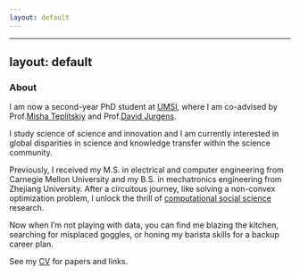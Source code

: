 ```yaml
---
layout: default
---
```


---
layout: default
---

### About

I am now a second-year PhD student at [UMSI](https://www.si.umich.edu/), where I am co-advised by Prof.[Misha Teplitskiy](https://www.misha.mx/) and Prof.[David Jurgens](https://jurgens.people.si.umich.edu/). 

I study science of science and innovation and I am currently interested in global disparities in science and knowledge transfer within the science community. 

Previously, I received my M.S. in electrical and computer engineering from Carnegie Mellon University and my B.S. in mechatronics engineering from Zhejiang University. After a circuitous journey, like solving a non-convex optimization problem, I unlock the thrill of [computational social science](https://css.si.umich.edu/index.html) research. 

Now when I’m not playing with data, you can find me blazing the kitchen, searching for misplaced goggles, or honing my barista skills for a backup career plan.

See my [CV](assets/HongChen_CV.pdf) for papers and links.

<!--

**News**\\
\[August 2023\] Attending TOM Summer School in HBS. (cool!)\\
\[June 2023\] Going to SICSS in NYU-Shanghai. \\
\[May 2023\] Going to my first onsite conference in MetaScience. (wow!)

### Research
**Working papers**\\
How Western and Non-Western Authors Respond to Rejection: A “Hidden” Driver of Success in Science \\
Hong Chen, David Jurgens, Misha Teplitskiy

Collabration Behavior and Rising Citation Inequality \\
Hong Chen, Yi Bu, Ying Ding

**Published Papers**\\
Further divided gender gaps in research productivity and collaboration during the COVID-19 pandemic: Evidence from coronavirus-related literature \\
Liu Meijun, Ning Zhang, Xiao Hu, Ajay Jaiswal, Jian Xu, Hong Chen, Ying Ding, and Yi Bu

Exploring Linguistic Style Matching in Online Communities: The Role of Social Context and Conversation Dynamics \\


### Experience 
**Research positions**\\
Peking University, Beijing \\
@_Jun 2021 ~ Aug 2022_ \\
Knowledge Discovery Lab, advised by [Yi Bu](https://buyi08.wixsite.com/yi-bu) and [Ying Ding](https://yingding.ischool.utexas.edu/)

Carnegie Mellon University, Pittsburgh \\
@_Sep 2020 ~ May 2021_ \\
Human Computer Interaction Institute, advised by [Hirokazu Shirado](http://www.shirado.net/)

 **Other positions**\\
Volunteer Internship \\
Dream Building Service Association, Nairobi @ _Jul 2019 ~ Sep 2019_

University Innovation Fellow \\
Stanford University, Palo Alto @ _Jun 2018_

Morningside Culture China Scholar \\
Zhejiang University, Hangzhou @ _Apr 2017 ~ May 2019_

### Failed projects

Failure is an unavoidable aspect of life, including in the field of science. As a researcher studying science of science, I find it intriguing to explore the knowledge that remains hidden in file drawers. As a member of the scientific community, I believe it is a public good to share our experiences and insights from these setbacks, as it can benefit others and advance scientific knowledge.

This part is inspired by [Jemery Yang](https://jeremyzyang.github.io/)'s personal website, where he shares his experiences with projects that didn't work out despite his serious efforts. While I may not have done as many projects as some, I wanna share my works that do not have led to publishing success, but still hold valuable lessons and insights.
	
#### Collaboration Behavior and Rising Citation Inequality

This project started during my gap year back in China when I got a research position in PKU. I started to learn science of science, scientometric more specifically.
This study analyzes the publication records in Microsoft Academic Graph dataset to study the rising citation inequality among scientists. The coauthorship networks are analyzed to understand the accumulative advantage of top cited authors in the context of collaboration behaviors. A model is proposed to explain the observed features and trends.

#### Network Evolution in Scholar Communication of CRISPR Gene Editing

This project was my first major foray into computational social science, outside of a course project. It began during my first summer in Pittsburgh, a time when my life and the world as a whole was undergoing significant change due to the pandemic. This project aims to explore how people's perceptions of a technological innovation are shaped by scientific and ethical uncertainties. We start from available text data from PubMed and try to see how researchers talk about scientific innovation. Our study employs a text network approach to analyze the semantic structure of publications about the gene-editing technology. Specifically, we aim to capture the evolution of ethically sensitive language in scholarly communication, providing insights into how these concerns have shifted over time. 





Text can be **bold**, _italic_, or ~~strikethrough~~.

[Link to another page](./another-page.html).

There should be whitespace between paragraphs.

There should be whitespace between paragraphs. We recommend including a README, or a file with information about your project.

# Header 1

This is a normal paragraph following a header. GitHub is a code hosting platform for version control and collaboration. It lets you and others work together on projects from anywhere.

## Header 2

> This is a blockquote following a header.
>
> When something is important enough, you do it even if the odds are not in your favor.

### Header 3

```js
// Javascript code with syntax highlighting.
var fun = function lang(l) {
  dateformat.i18n = require('./lang/' + l)
  return true;
}
```

```ruby
# Ruby code with syntax highlighting
GitHubPages::Dependencies.gems.each do |gem, version|
  s.add_dependency(gem, "= #{version}")
end
```

#### Header 4

*   This is an unordered list following a header.
*   This is an unordered list following a header.
*   This is an unordered list following a header.

##### Header 5

1.  This is an ordered list following a header.
2.  This is an ordered list following a header.
3.  This is an ordered list following a header.

###### Header 6

| head1        | head two          | three |
|:-------------|:------------------|:------|
| ok           | good swedish fish | nice  |
| out of stock | good and plenty   | nice  |
| ok           | good `oreos`      | hmm   |
| ok           | good `zoute` drop | yumm  |

### There's a horizontal rule below this.

* * *

### Here is an unordered list:

*   Item foo
*   Item bar
*   Item baz
*   Item zip

### And an ordered list:

1.  Item one
1.  Item two
1.  Item three
1.  Item four

### And a nested list:

- level 1 item
  - level 2 item
  - level 2 item
    - level 3 item
    - level 3 item
- level 1 item
  - level 2 item
  - level 2 item
  - level 2 item
- level 1 item
  - level 2 item
  - level 2 item
- level 1 item

### Small image

![Octocat](https://github.githubassets.com/images/icons/emoji/octocat.png)

### Large image

![Branching](https://guides.github.com/activities/hello-world/branching.png)


### Definition lists can be used with HTML syntax.

<dl>
<dt>Name</dt>
<dd>Godzilla</dd>
<dt>Born</dt>
<dd>1952</dd>
<dt>Birthplace</dt>
<dd>Japan</dd>
<dt>Color</dt>
<dd>Green</dd>
</dl>

```
Long, single-line code blocks should not wrap. They should horizontally scroll if they are too long. This line should be long enough to demonstrate this.
```

```
The final element.
```

-->
